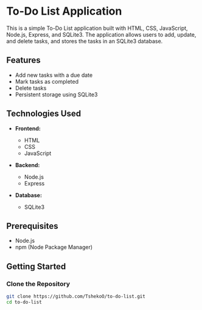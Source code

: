 # To-Do List Application

This is a simple To-Do List application built with HTML, CSS, JavaScript, Node.js, Express, and SQLite3. The application allows users to add, update, and delete tasks, and stores the tasks in an SQLite3 database.

## Features

- Add new tasks with a due date
- Mark tasks as completed
- Delete tasks
- Persistent storage using SQLite3

## Technologies Used

- **Frontend:**
  - HTML
  - CSS
  - JavaScript

- **Backend:**
  - Node.js
  - Express

- **Database:**
  - SQLite3

## Prerequisites

- Node.js
- npm (Node Package Manager)

## Getting Started

### Clone the Repository

```sh
git clone https://github.com/TshekoO/to-do-list.git
cd to-do-list
